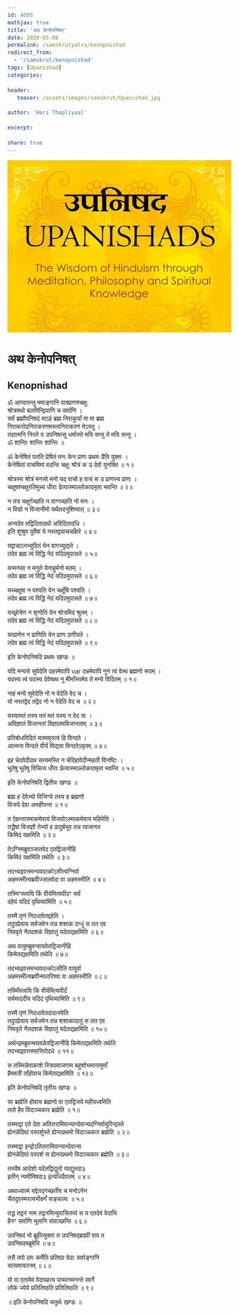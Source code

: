```yaml
---    
id: 4095    
mathjax: true    
title: 'अथ केनोपनिषत्'    
date: 2020-05-08    
permalink: /samskrutyatra/kenopnishad
redirect_from: 
  - '/samskrut/kenopnishad'
tags: [Upanishad]    
categories:    
    
header:    
   teaser: /assets/images/samskrut/Upanishad.jpg    
    
author: 'Hari Thapliyaal'    
    
excerpt:    
    
share: true    
---    
```

    
![](/assets/images/samskrut/Upanishad.jpg)    
    
# अथ केनोपनिषत्    
## Kenopnishad    
    
ॐ आप्यायन्तु ममाङ्गानि वाक्प्राणश्चक्षुः    
श्रोत्रमथो बलमिन्द्रियाणि च सर्वाणि ।    
सर्वं ब्रह्मौपनिषदं माऽहं ब्रह्म निराकुर्यां मा मा ब्रह्म    
निराकरोदनिराकरणमस्त्वनिराकरणं मेऽस्तु ।    
तदात्मनि निरते य उपनिषत्सु धर्मास्ते मयि सन्तु ते मयि सन्तु ।    
ॐ शान्तिः शान्तिः शान्तिः ॥    
    
ॐ केनेषितं पतति प्रेषितं मनः केन प्राणः प्रथमः प्रैति युक्तः ।    
केनेषितां वाचमिमां वदन्ति चक्षुः श्रोत्रं क उ देवो युनक्ति ॥ १॥    
    
श्रोत्रस्य श्रोत्रं मनसो मनो यद् वाचो ह वाचं स उ प्राणस्य प्राणः ।    
चक्षुषश्चक्षुरतिमुच्य धीराः प्रेत्यास्माल्लोकादमृता भवन्ति ॥ २॥    
    
न तत्र चक्षुर्गच्छति न वाग्गच्छति नो मनः ।    
न विद्मो न विजानीमो यथैतदनुशिष्यात् ॥ ३॥    
    
अन्यदेव तद्विदितादथो अविदितादधि ।    
इति शुश्रुम पूर्वेषां ये नस्तद्व्याचचक्षिरे ॥ ४॥    
    
यद्वाचाऽनभ्युदितं येन वागभ्युद्यते ।    
तदेव ब्रह्म त्वं विद्धि नेदं यदिदमुपासते ॥ ५॥    
    
यन्मनसा न मनुते येनाहुर्मनो मतम् ।    
तदेव ब्रह्म त्वं विद्धि नेदं यदिदमुपासते ॥ ६॥    
    
यच्चक्षुषा न पश्यति येन चक्षूँषि पश्यति ।    
तदेव ब्रह्म त्वं विद्धि नेदं यदिदमुपासते ॥ ७॥    
    
यच्छ्रोत्रेण न श‍ृणोति येन श्रोत्रमिदं श्रुतम् ।    
तदेव ब्रह्म त्वं विद्धि नेदं यदिदमुपासते ॥ ८॥    
    
यत्प्राणेन न प्राणिति येन प्राणः प्रणीयते ।    
तदेव ब्रह्म त्वं विद्धि नेदं यदिदमुपासते ॥ ९॥    
    
 इति केनोपनिषदि प्रथमः खण्डः ॥    
    
यदि मन्यसे सुवेदेति दहरमेवापि  var  दभ्रमेवापि  नूनं त्वं वेत्थ ब्रह्मणो रूपम् ।    
यदस्य त्वं यदस्य देवेष्वथ नु मीमाँस्यमेव ते मन्ये विदितम् ॥ १॥    
    
नाहं मन्ये सुवेदेति नो न वेदेति वेद च ।    
यो नस्तद्वेद तद्वेद नो न वेदेति वेद च ॥ २॥    
    
यस्यामतं तस्य मतं मतं यस्य न वेद सः ।    
अविज्ञातं विजानतां विज्ञातमविजानताम् ॥ ३॥    
    
प्रतिबोधविदितं मतममृतत्वं हि विन्दते ।    
आत्मना विन्दते वीर्यं विद्यया विन्दतेऽमृतम् ॥ ४॥    
    
इह चेदवेदीदथ सत्यमस्ति न चेदिहावेदीन्महती विनष्टिः ।    
भूतेषु भूतेषु विचित्य धीराः प्रेत्यास्माल्लोकादमृता भवन्ति ॥ ५॥    
    
इति केनोपनिषदि द्वितीयः खण्डः ॥    
    
ब्रह्म ह देवेभ्यो विजिग्ये तस्य ह ब्रह्मणो    
विजये देवा अमहीयन्त ॥ १॥    
    
त ऐक्षन्तास्माकमेवायं विजयोऽस्माकमेवायं महिमेति ।    
तद्धैषां विजज्ञौ तेभ्यो ह प्रादुर्बभूव तन्न व्यजानत    
किमिदं यक्षमिति ॥ २॥    
    
तेऽग्निमब्रुवञ्जातवेद एतद्विजानीहि    
किमिदं यक्षमिति तथेति ॥ ३॥    
    
तदभ्यद्रवत्तमभ्यवदत्कोऽसीत्यग्निर्वा    
अहमस्मीत्यब्रवीज्जातवेदा वा अहमस्मीति ॥ ४॥    
    
तस्मिꣳस्त्वयि किं वीर्यमित्यपीदꣳ सर्वं    
दहेयं यदिदं पृथिव्यामिति ॥ ५॥    
    
तस्मै तृणं निदधावेतद्दहेति ।    
तदुपप्रेयाय सर्वजवेन तन्न शशाक दग्धुं स तत एव    
निववृते नैतदशकं विज्ञातुं यदेतद्यक्षमिति ॥ ६॥    
    
अथ वायुमब्रुवन्वायवेतद्विजानीहि    
किमेतद्यक्षमिति तथेति ॥ ७॥    
    
तदभ्यद्रवत्तमभ्यवदत्कोऽसीति वायुर्वा    
अहमस्मीत्यब्रवीन्मातरिश्वा वा अहमस्मीति ॥ ८॥    
    
तस्मिँस्त्वयि किं वीर्यमित्यपीदँ    
सर्वमाददीय यदिदं पृथिव्यामिति ॥ ९॥    
    
तस्मै तृणं निदधावेतदादत्स्वेति    
तदुपप्रेयाय सर्वजवेन तन्न शशाकादातुं स तत एव    
निववृते नैतदशकं विज्ञातुं यदेतद्यक्षमिति ॥ १०॥    
    
अथेन्द्रमब्रुवन्मघवन्नेतद्विजानीहि किमेतद्यक्षमिति तथेति    
तदभ्यद्रवत्तस्मात्तिरोदधे ॥ ११॥    
    
स तस्मिन्नेवाकाशे स्त्रियमाजगाम बहुशोभमानामुमाँ    
हैमवतीं ताँहोवाच किमेतद्यक्षमिति ॥ १२॥    
    
इति केनोपनिषदि तृतीयः खण्डः ॥    
    
सा ब्रह्मेति होवाच ब्रह्मणो वा एतद्विजये महीयध्वमिति    
ततो हैव विदाञ्चकार ब्रह्मेति ॥ १॥    
    
तस्माद्वा एते देवा अतितरामिवान्यान्देवान्यदग्निर्वायुरिन्द्रस्ते    
ह्येनन्नेदिष्ठं पस्पर्शुस्ते ह्येनत्प्रथमो विदाञ्चकार ब्रह्मेति ॥ २॥    
    
तस्माद्वा इन्द्रोऽतितरामिवान्यान्देवान्स    
ह्येनन्नेदिष्ठं पस्पर्श स ह्येनत्प्रथमो विदाञ्चकार ब्रह्मेति ॥ ३॥    
    
तस्यैष आदेशो यदेतद्विद्युतो व्यद्युतदा३    
इतीन् न्यमीमिषदा३ इत्यधिदैवतम् ॥ ४॥    
    
अथाध्यात्मं यद्देतद्गच्छतीव च मनोऽनेन    
चैतदुपस्मरत्यभीक्ष्णँ सङ्कल्पः ॥ ५॥    
    
तद्ध तद्वनं नाम तद्वनमित्युपासितव्यं स य एतदेवं वेदाभि    
हैनꣳ सर्वाणि भूतानि संवाञ्छन्ति ॥ ६॥    
    
उपनिषदं भो ब्रूहीत्युक्ता त उपनिषद्ब्राह्मीं वाव त    
उपनिषदमब्रूमेति ॥ ७॥    
    
तसै तपो दमः कर्मेति प्रतिष्ठा वेदाः सर्वाङ्गानि    
सत्यमायतनम् ॥ ८॥    
    
यो वा एतामेवं वेदापहत्य पाप्मानमनन्ते स्वर्गे    
लोके ज्येये प्रतितिष्ठति प्रतितिष्ठति ॥ ९॥    
    
॥ इति केनोपनिषदि चतुर्थः खण्डः ॥    
    
